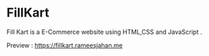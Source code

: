 # FillKart

Fill Kart is a E-Commerce website using HTML,CSS and JavaScript .

Preview : https://fillkart.rameesjahan.me
